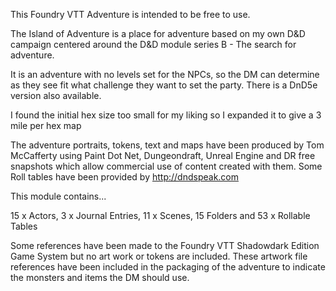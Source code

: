This Foundry VTT Adventure is intended to be free to use.

The Island of Adventure is a place for adventure based on my own D&D campaign centered around the D&D module series B - The search for adventure.

It is an adventure with no levels set for the NPCs, so the DM can determine as they see fit what challenge they want to set the party. There is a DnD5e version also available.

I found the initial hex size too small for my liking so I expanded it to give a 3 mile per hex map

The adventure portraits, tokens, text and maps have been produced by Tom McCafferty using Paint Dot Net, Dungeondraft, Unreal Engine and DR free snapshots which allow commercial use of content created with them. Some Roll tables have been provided by http://dndspeak.com

This module contains...

15 x Actors, 3 x Journal Entries, 11 x Scenes, 15 Folders and 53 x Rollable Tables

Some references have been made to the Foundry VTT Shadowdark Edition Game System but no art work or tokens are included. These artwork file references have been included in the packaging of the adventure to indicate the monsters and items the DM should use. 


